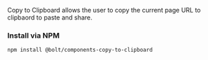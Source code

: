 Copy to Clipboard allows the user to copy the current page URL to clipbaord to paste and share.

### Install via NPM
```
npm install @bolt/components-copy-to-clipboard
```
